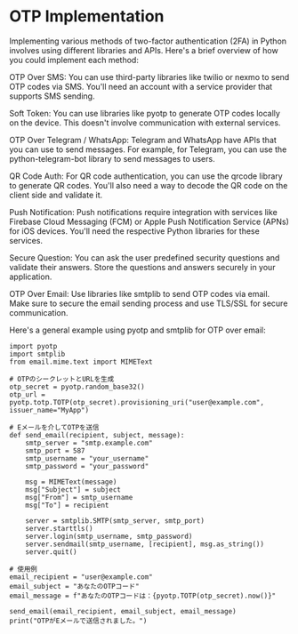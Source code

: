 # OTP Implementation

Implementing various methods of two-factor authentication (2FA) in Python involves using different libraries and APIs. Here's a brief overview of how you could implement each method:

OTP Over SMS:
You can use third-party libraries like twilio or nexmo to send OTP codes via SMS. You'll need an account with a service provider that supports SMS sending.

Soft Token:
You can use libraries like pyotp to generate OTP codes locally on the device. This doesn't involve communication with external services.

OTP Over Telegram / WhatsApp:
Telegram and WhatsApp have APIs that you can use to send messages. For example, for Telegram, you can use the python-telegram-bot library to send messages to users.

QR Code Auth:
For QR code authentication, you can use the qrcode library to generate QR codes. You'll also need a way to decode the QR code on the client side and validate it.

Push Notification:
Push notifications require integration with services like Firebase Cloud Messaging (FCM) or Apple Push Notification Service (APNs) for iOS devices. You'll need the respective Python libraries for these services.

Secure Question:
You can ask the user predefined security questions and validate their answers. Store the questions and answers securely in your application.

OTP Over Email:
Use libraries like smtplib to send OTP codes via email. Make sure to secure the email sending process and use TLS/SSL for secure communication.

Here's a general example using pyotp and smtplib for OTP over email:
```
import pyotp
import smtplib
from email.mime.text import MIMEText

# OTPのシークレットとURLを生成
otp_secret = pyotp.random_base32()
otp_url = pyotp.totp.TOTP(otp_secret).provisioning_uri("user@example.com", issuer_name="MyApp")

# Eメールを介してOTPを送信
def send_email(recipient, subject, message):
    smtp_server = "smtp.example.com"
    smtp_port = 587
    smtp_username = "your_username"
    smtp_password = "your_password"

    msg = MIMEText(message)
    msg["Subject"] = subject
    msg["From"] = smtp_username
    msg["To"] = recipient

    server = smtplib.SMTP(smtp_server, smtp_port)
    server.starttls()
    server.login(smtp_username, smtp_password)
    server.sendmail(smtp_username, [recipient], msg.as_string())
    server.quit()

# 使用例
email_recipient = "user@example.com"
email_subject = "あなたのOTPコード"
email_message = f"あなたのOTPコードは：{pyotp.TOTP(otp_secret).now()}"

send_email(email_recipient, email_subject, email_message)
print("OTPがEメールで送信されました。")

```